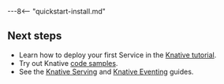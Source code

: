 ---8<-- "quickstart-install.md"

## Next steps

- Learn how to deploy your first Service in the [Knative tutorial](../getting-started/first-service.md).
- Try out Knative [code samples](../samples/README.md).
- See the [Knative Serving](../serving/README.md) and [Knative Eventing](../eventing/README.md) guides.
